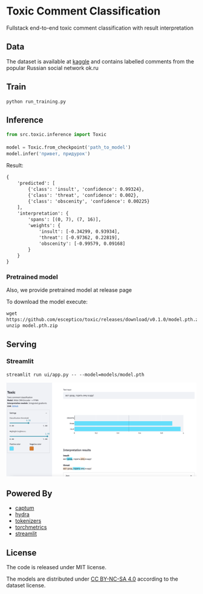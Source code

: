 # Toxic Comment Classification
Fullstack end-to-end toxic comment classification with result interpretation

## Data
The dataset is available at [kaggle](https://www.kaggle.com/alexandersemiletov/toxic-russian-comments) and contains labelled comments from the popular Russian social network ok.ru

## Train
```
python run_training.py
```

## Inference
```python
from src.toxic.inference import Toxic

model = Toxic.from_checkpoint('path_to_model')
model.infer('привет, придурок')
```

Result:
```
{
    'predicted': [
        {'class': 'insult', 'confidence': 0.99324},
        {'class': 'threat', 'confidence': 0.002},
        {'class': 'obscenity', 'confidence': 0.00225}
    ],
    'interpretation': {
        'spans': [(0, 7), (7, 16)],
        'weights': {
            'insult': [-0.34299, 0.93934],
            'threat': [-0.97362, 0.22819],
            'obscenity': [-0.99579, 0.09168]
        }
    }
}
```

### Pretrained model

Also, we provide pretrained model at release page

To download the model execute:
```
wget https://github.com/esceptico/toxic/releases/download/v0.1.0/model.pth.zip
unzip model.pth.zip
```


## Serving
### Streamlit
```
streamlit run ui/app.py -- --model=models/model.pth
```
![Example](docs/images/ui.png)

## Powered By
* [captum](https://github.com/pytorch/captum)
* [hydra](https://github.com/facebookresearch/hydra)
* [tokenizers](https://github.com/huggingface/tokenizers)
* [torchmetrics](https://github.com/PyTorchLightning/metrics) 
* [streamlit](https://github.com/streamlit/streamlit)

## License
The code is released under MIT license.

The models are distributed under [CC BY-NC-SA 4.0](https://creativecommons.org/licenses/by-nc-sa/4.0/) according to the dataset license.